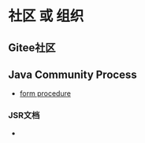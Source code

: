 # 社区 或 组织

## Gitee社区



## Java Community Process

- [form procedure](https://jcp.org/en/procedures/jcp2_11)

### JSR文档

- 
